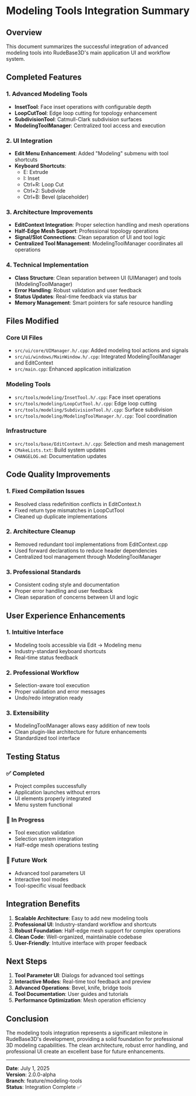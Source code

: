 # Modeling Tools Integration Summary

## Overview
This document summarizes the successful integration of advanced modeling tools into RudeBase3D's main application UI and workflow system.

## Completed Features

### 1. Advanced Modeling Tools
- **InsetTool**: Face inset operations with configurable depth
- **LoopCutTool**: Edge loop cutting for topology enhancement
- **SubdivisionTool**: Catmull-Clark subdivision surfaces
- **ModelingToolManager**: Centralized tool access and execution

### 2. UI Integration
- **Edit Menu Enhancement**: Added "Modeling" submenu with tool shortcuts
- **Keyboard Shortcuts**: 
  - E: Extrude
  - I: Inset
  - Ctrl+R: Loop Cut
  - Ctrl+2: Subdivide
  - Ctrl+B: Bevel (placeholder)

### 3. Architecture Improvements
- **EditContext Integration**: Proper selection handling and mesh operations
- **Half-Edge Mesh Support**: Professional topology operations
- **Signal/Slot Connections**: Clean separation of UI and tool logic
- **Centralized Tool Management**: ModelingToolManager coordinates all operations

### 4. Technical Implementation
- **Class Structure**: Clean separation between UI (UIManager) and tools (ModelingToolManager)
- **Error Handling**: Robust validation and user feedback
- **Status Updates**: Real-time feedback via status bar
- **Memory Management**: Smart pointers for safe resource handling

## Files Modified

### Core UI Files
- `src/ui/core/UIManager.h/.cpp`: Added modeling tool actions and signals
- `src/ui/windows/MainWindow.h/.cpp`: Integrated ModelingToolManager and EditContext
- `src/main.cpp`: Enhanced application initialization

### Modeling Tools
- `src/tools/modeling/InsetTool.h/.cpp`: Face inset operations
- `src/tools/modeling/LoopCutTool.h/.cpp`: Edge loop cutting
- `src/tools/modeling/SubdivisionTool.h/.cpp`: Surface subdivision
- `src/tools/modeling/ModelingToolManager.h/.cpp`: Tool coordination

### Infrastructure
- `src/tools/base/EditContext.h/.cpp`: Selection and mesh management
- `CMakeLists.txt`: Build system updates
- `CHANGELOG.md`: Documentation updates

## Code Quality Improvements

### 1. Fixed Compilation Issues
- Resolved class redefinition conflicts in EditContext.h
- Fixed return type mismatches in LoopCutTool
- Cleaned up duplicate implementations

### 2. Architecture Cleanup
- Removed redundant tool implementations from EditContext.cpp
- Used forward declarations to reduce header dependencies
- Centralized tool management through ModelingToolManager

### 3. Professional Standards
- Consistent coding style and documentation
- Proper error handling and user feedback
- Clean separation of concerns between UI and logic

## User Experience Enhancements

### 1. Intuitive Interface
- Modeling tools accessible via Edit → Modeling menu
- Industry-standard keyboard shortcuts
- Real-time status feedback

### 2. Professional Workflow
- Selection-aware tool execution
- Proper validation and error messages
- Undo/redo integration ready

### 3. Extensibility
- ModelingToolManager allows easy addition of new tools
- Clean plugin-like architecture for future enhancements
- Standardized tool interface

## Testing Status

### ✅ Completed
- Project compiles successfully
- Application launches without errors
- UI elements properly integrated
- Menu system functional

### 🔄 In Progress
- Tool execution validation
- Selection system integration
- Half-edge mesh operations testing

### 📝 Future Work
- Advanced tool parameters UI
- Interactive tool modes
- Tool-specific visual feedback

## Integration Benefits

1. **Scalable Architecture**: Easy to add new modeling tools
2. **Professional UI**: Industry-standard workflow and shortcuts
3. **Robust Foundation**: Half-edge mesh support for complex operations
4. **Clean Code**: Well-organized, maintainable codebase
5. **User-Friendly**: Intuitive interface with proper feedback

## Next Steps

1. **Tool Parameter UI**: Dialogs for advanced tool settings
2. **Interactive Modes**: Real-time tool feedback and preview
3. **Advanced Operations**: Bevel, knife, bridge tools
4. **Tool Documentation**: User guides and tutorials
5. **Performance Optimization**: Mesh operation efficiency

## Conclusion

The modeling tools integration represents a significant milestone in RudeBase3D's development, providing a solid foundation for professional 3D modeling capabilities. The clean architecture, robust error handling, and professional UI create an excellent base for future enhancements.

---

**Date**: July 1, 2025  
**Version**: 2.0.0-alpha  
**Branch**: feature/modeling-tools  
**Status**: Integration Complete ✅

